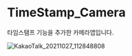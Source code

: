# TimeStamp_Camera

타임스탬프 기능을 추가한 카메라앱입니다.  

![KakaoTalk_20211027_112848808](https://user-images.githubusercontent.com/63191464/138990397-bdbbcd61-3910-4637-8e6f-4d1fe90ce2ec.jpg)

